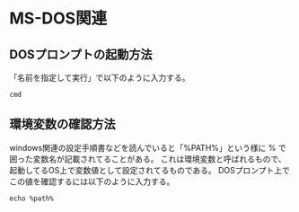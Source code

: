 # MS-DOS関連

## DOSプロンプトの起動方法

「名前を指定して実行」で以下のように入力する。

    cmd

## 環境変数の確認方法

windows関連の設定手順書などを読んでいると「%PATH%」という様に % で囲った変数名が記載されてることがある。
これは環境変数と呼ばれるもので、起動してるOS上で変数値として設定されてるものである。
DOSプロンプト上でこの値を確認するには以下のように入力する。

    echo %path%



